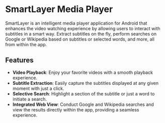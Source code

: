 # SmartLayer Media Player

SmartLayer is an intelligent media player application for Android that enhances the video watching experience by allowing users to interact with subtitles in a smart way. Extract subtitles on the fly, perform searches on Google or Wikipedia based on subtitles or selected words, and more, all from within the app.

## Features

- **Video Playback**: Enjoy your favorite videos with a smooth playback experience.
- **Subtitle Extraction**: Easily capture the subtitles displayed at any given moment with just a click.
- **Selective Search**: Highlight a section of the subtitle or just a word to initiate a search.
- **Integrated Web View**: Conduct Google and Wikipedia searches and view the results directly within the app, providing a seamless experience.

